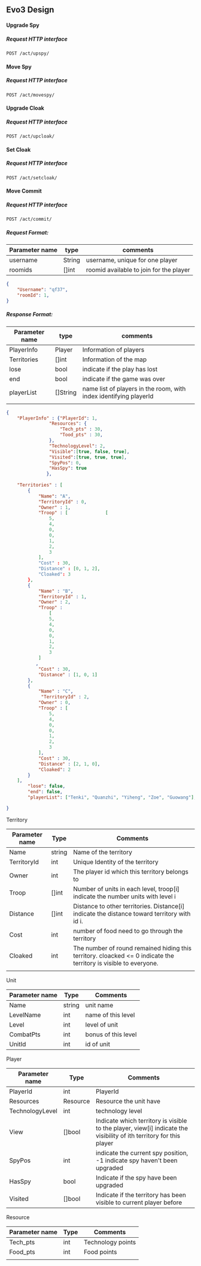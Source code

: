 ## Evo3 Design

#### Upgrade Spy
##### Request HTTP interface

```http
POST /act/upspy/
```



#### Move Spy

##### Request HTTP interface

```http
POST /act/movespy/
```



#### Upgrade Cloak

##### Request HTTP interface

```http
POST /act/upcloak/
```



#### Set Cloak
##### Request HTTP interface

```http
POST /act/setcloak/
```



#### Move Commit

##### Request HTTP interface

```http
POST /act/commit/
```
##### Request Format:
| Parameter name | type   | comments                                |
| -------------- | ------ | --------------------------------------- |
| username       | String | username, unique for one player         |
| roomids        | []int  | roomid available to join for the player |
```json
{
    "Username": "qf37",
    "roomId": 1,
}
```
##### Response Format:
| Parameter name | type     | comments                                                     |
| -------------- | -------- | ------------------------------------------------------------ |
| PlayerInfo     | Player   | Information of players                                       |
| Territories    | []int    | Information of the map                                       |
| lose           | bool     | indicate if the play has lost                                |
| end            | bool     | indicate if the game was over                                |
| playerList     | []String | name list of players in the room, with index identifying playerId |
|                |          |                                                              |

```json
{
    "PlayerInfo" : {"PlayerId": 1,
                "Resources": {
               		"Tech_pts" : 30,
                	"Tood_pts" : 30,
                },
                "TechnologyLevel": 2,
                "Visible":[true, false, true],
                "Visited":[true, true, true],
                "SpyPos": 0,
                "HasSpy": true
               },
 
    "Territories" : [
        {
            "Name": "A",
            "TerritoryId" : 0,
            "Owner" : 1,
            "Troop" : [              [
                5,
                4,
                0,
                0,
                1,
                2,
                3
            ],
            "Cost" : 30,
            "Distance" : [0, 1, 2],
            "Cloaked": 3
        }, 
        {
            "Name" : "B",
            "TerritoryId" : 1,
            "Owner" : 2,
            "Troop" :
                [
                5,
                4,
                0,
                0,
                1,
                2,
                3
            ]
           ,
            "Cost" : 30,
            "Distance" : [1, 0, 1]
        },
        {
            "Name" : "C",
             "TerritoryId" : 2,
            "Owner" : 0,
            "Troop" : [
                5,
                4,
                0,
                0,
                1,
                2,
                3
            ],
            "Cost" : 30,
            "Distance" : [2, 1, 0],
            "Cloaked": 2
        }
    ],
        "lose": false,
        "end": false,
        "playerList": ["Tenki", "Quanzhi", "Yiheng", "Zoe", "Guowang"],

}

```
Territory

| Parameter name | Type   | Comments                                                     |
| -------------- | ------ | ------------------------------------------------------------ |
| Name           | string | Name of the territory                                        |
| TerritoryId    | int    | Unique Identity of the territory                             |
| Owner          | int    | The player id which this territory belongs to                |
| Troop          | []int  | Number of units in each level, troop[i] indicate the number units with level i |
| Distance       | []int  | Distance to other territories. Distance[i] indicate the distance toward territory with id i. |
| Cost           | int    | number of food need to go through the territory              |
| Cloaked        | int    | The number of round remained hiding this territory. cloacked <= 0 indicate the territory is visible to everyone. |
|                |        |                                                              |

Unit

| Parameter name | Type   | Comments            |
| -------------- | ------ | ------------------- |
| Name           | string | unit name           |
| LevelName      | int    | name of this level  |
| Level          | int    | level of unit       |
| CombatPts      | int    | bonus of this level |
| UnitId         | int    | id of unit          |

Player

| Parameter name  | Type     | Comments                                                     |
| --------------- | -------- | ------------------------------------------------------------ |
| PlayerId        | int      | PlayerId                                                     |
| Resources       | Resource | Resource the unit have                                       |
| TechnologyLevel | int      | technology level                                             |
| View            | []bool   | Indicate which territory is visible to the player, view[i] indicate the visibility of ith territory for this player |
| SpyPos          | int      | indicate the current spy position, -1 indicate spy haven't been upgraded |
| HasSpy          | bool     | Indicate if the spy have been upgraded                       |
| Visited         | []bool   | Indicate if the territory has been visible to current player before |

Resource

| Parameter name | Type | Comments          |
| -------------- | ---- | ----------------- |
| Tech_pts       | int  | Technology points |
| Food_pts       | int  | Food points       |
|                |      |                   |